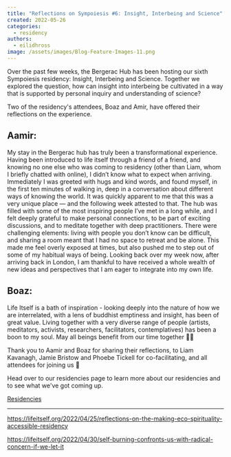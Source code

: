 ```yaml
---
title: "Reflections on Sympoiesis #6: Insight, Interbeing and Science"
created: 2022-05-26
categories: 
  - residency
authors: 
  - eilidhross
image: /assets/images/Blog-Feature-Images-11.png
---
```


Over the past few weeks, the Bergerac Hub has been hosting our sixth Sympoiesis residency: Insight, Interbeing and Science. Together we explored the question, how can insight into interbeing be cultivated in a way that is supported by personal inquiry and understanding of science? 

Two of the residency's attendees, Boaz and Amir, have offered their reflections on the experience.

## Aamir:

My stay in the Bergerac hub has truly been a transformational experience. Having been introduced to life itself through a friend of a friend, and knowing no one else who was coming to residency (other than Liam, whom I briefly chatted with online), I didn’t know what to expect when arriving. Immediately I was greeted with hugs and kind words, and found myself, in the first ten minutes of walking in, deep in a conversation about different ways of knowing the world. It was quickly apparent to me that this was a very unique place — and the following week attested to that. The hub was filled with some of the most inspiring people I’ve met in a long while, and I felt deeply grateful to make personal connections, to be part of exciting discussions, and to meditate together with deep practitioners. There were challenging elements: living with people you don’t know can be difficult, and sharing a room meant that I had no space to retreat and be alone. This made me feel overly exposed at times, but also pushed me to step out of some of my habitual ways of being. Looking back over my week now, after arriving back in London, I am thankful to have received a whole wealth of new ideas and perspectives that I am eager to integrate into my own life.

## Boaz:

Life Itself is a bath of inspiration - looking deeply into the nature of how we are interrelated, with a lens of buddhist emptiness and insight, has been of great value. Living together with a very diverse range of people (artists, meditators, activists, researchers, facilitators, contemplatives) has been a boon to my soul. May all beings benefit from our time together 🤗🥳

Thank you to Aamir and Boaz for sharing their reflections, to Liam Kavanagh, Jamie Bristow and Phoebe Tickell for co-facilitating, and all attendees for joining us 🙏

Head over to our residencies page to learn more about our residencies and to see what we've got coming up.

[Residencies](https://lifeitself.org/sympoiesis/)

* * *

https://lifeitself.org/2022/04/25/reflections-on-the-making-eco-spirituality-accessible-residency

https://lifeitself.org/2022/04/30/self-burning-confronts-us-with-radical-concern-if-we-let-it
